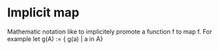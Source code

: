 # Implicit map
Mathematic notation like to implicitely promote a function f to map f.
For example let g(A) := { g(a) | a in A}

